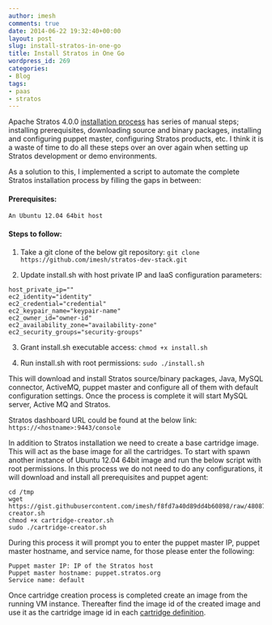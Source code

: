 ```yaml
---
author: imesh
comments: true
date: 2014-06-22 19:32:40+00:00
layout: post
slug: install-stratos-in-one-go
title: Install Stratos in One Go
wordpress_id: 269
categories:
- Blog
tags:
- paas
- stratos
---
```


Apache Stratos 4.0.0 [installation process](https://cwiki.apache.org/confluence/display/STRATOS/4.0.0+Installation+Guide) has series of manual steps; installing prerequisites, downloading source and binary packages, installing and configuring puppet master, configuring Stratos products, etc. I think it is a waste of time to do all these steps over an over again when setting up Stratos development or demo environments.

As a solution to this, I implemented a script to automate the complete Stratos installation process by filling the gaps in between:



#### Prerequisites:


```` An Ubuntu 12.04 64bit host ````



#### Steps to follow:


1. Take a git clone of the below git repository:
```` git clone https://github.com/imesh/stratos-dev-stack.git ````

2. Update install.sh with host private IP and IaaS configuration parameters:
````
host_private_ip=""
ec2_identity="identity"
ec2_credential="credential"
ec2_keypair_name="keypair-name"
ec2_owner_id="owner-id"
ec2_availability_zone="availability-zone"
ec2_security_groups="security-groups"
````

3. Grant install.sh executable access:
```` chmod +x install.sh ````

4. Run install.sh with root permissions:
```` sudo ./install.sh ````

This will download and install Stratos source/binary packages, Java, MySQL connector, ActiveMQ, puppet master and configure all of them with default configuration settings. Once the process is complete it will start MySQL server, Active MQ and Stratos.

Stratos dashboard URL could be found at the below link:
```` https://<hostname>:9443/console ````

In addition to Stratos installation we need to create a base cartridge image. This will act as the base image for all the cartridges. To start with spawn another instance of Ubuntu 12.04 64bit image and run the below script with root permissions. In this process we do not need to do any configurations, it will download and install all prerequisites and puppet agent:

````
cd /tmp
wget https://gist.githubusercontent.com/imesh/f8fd7a40d89dd4b60898/raw/48087c76b853632cf12474ba909bc355fe861666/cartridge-creator.sh 
chmod +x cartridge-creator.sh
sudo ./cartridge-creator.sh
````

During this process it will prompt you to enter the puppet master IP, puppet master hostname, and service name, for those please enter the following:

````
Puppet master IP: IP of the Stratos host
Puppet master hostname: puppet.stratos.org
Service name: default
````

Once cartridge creation process is completed create an image from the running VM instance. Thereafter find the image id of the created image and use it as the cartridge image id in each [cartridge definition](https://cwiki.apache.org/confluence/display/STRATOS/4.0.0+Sample+Cartridge+Definition).

